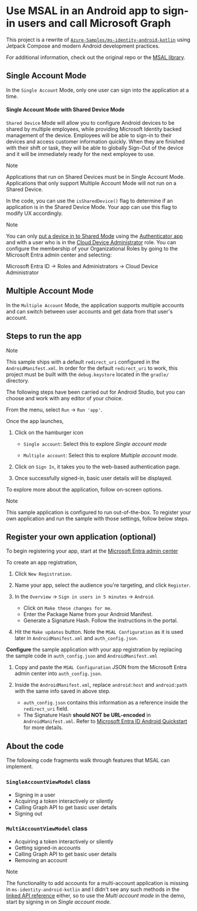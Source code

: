 # Use MSAL in an Android app to sign-in users and call Microsoft Graph

This project is a rewrite
of [`Azure-Samples/ms-identity-android-kotlin`](https://github.com/Azure-Samples/ms-identity-android-kotlin)
using Jetpack Compose and modern Android development practices.

For additional information, check out the original repo or
the [MSAL library](https://github.com/AzureAD/microsoft-authentication-library-for-android).

## Single Account Mode

In the `Single Account` Mode, only one user can sign into the application at a time.

#### Single Account Mode with Shared Device Mode

`Shared Device` Mode will allow you to configure Android devices to be shared by multiple employees,
while providing Microsoft Identity backed management of the device. Employees will be able to
sign-in to their devices and access customer information quickly. When they are finished with their
shift or task, they will be able to globally Sign-Out of the device and it will be immediately ready
for the next employee to use.

> [!NOTE]
> Applications that run on Shared Devices must be in Single Account Mode. Applications that only
> support Multiple Account Mode will not run on a Shared Device.

In the code, you can use the `isSharedDevice()` flag to determine if an application is in the Shared
Device Mode. Your app can use this flag to modify UX accordingly.

> [!NOTE]
> You can only [put a device in to Shared Mode](https://docs.microsoft.com/azure/active-directory/develop/tutorial-v2-shared-device-mode#set-up-an-android-device-in-shared-mode)
> using the [Authenticator app](https://www.microsoft.com/account/authenticator) and with a user 
> who is in the [Cloud Device Administrator](https://docs.microsoft.com/azure/active-directory/users-groups-roles/directory-assign-admin-roles#cloud-device-administrator) role.
> You can configure the membership of your Organizational Roles by going to the Microsoft Entra
> admin center and selecting:
>
> Microsoft Entra ID -> Roles and Administrators -> Cloud Device Administrator

## Multiple Account Mode

In the `Multiple Account` Mode, the application supports multiple accounts and can switch between
user accounts and get data from that user's account.

## Steps to run the app

> [!NOTE]
> This sample ships with a default `redirect_uri` configured in the `AndroidManifest.xml`. In order
> for the default `redirect_uri` to work, this project must be built with the `debug.keystore`
> located in the `gradle/` directory.

The following steps have been carried out for Android Studio, but you can choose and work with any
editor of your choice.

From the menu, select `Run` -> `Run 'app'`.

Once the app launches,

1. Click on the hamburger icon

    * `Single account`: Select this to explore _Single account mode_

    * `Multiple account`: Select this to explore _Multiple account mode_.

2. Click on `Sign In`, it takes you to the web-based authentication page.

3. Once successfully signed-in, basic user details will be displayed.

To explore more about the application, follow on-screen options.

> [!NOTE]
> This sample application is configured to run out-of-the-box. To register your own application and
> run the sample with those settings, follow below steps.

## Register your own application (optional)

To begin registering your app, start at
the [Microsoft Entra admin center](https://aka.ms/MobileAppReg)

To create an app registration,

1. Click `New Registration`.

2. Name your app, select the audience you're targeting, and click `Register`.

3. In the `Overview` -> `Sign in users in 5 minutes` -> `Android`.
    * Click on `Make these changes for me`.
    * Enter the Package Name from your Android Manifest.
    * Generate a Signature Hash. Follow the instructions in the portal.

4. Hit the `Make updates` button. Note the `MSAL Configuration` as it is used later
   in `AndroidManifest.xml` and `auth_config.json`.

**Configure** the sample application with your app registration by replacing the sample code
in `auth_config.json` and `AndroidManifest.xml`

1. Copy and paste the `MSAL Configuration` JSON from the Microsoft Entra admin center
   into `auth_config.json`.

2. Inside the `AndroidManifest.xml`, replace `android:host` and `android:path` with the same info
   saved in above step.
    - `auth_config.json` contains this information as a reference inside the `redirect_uri` field.
    - The Signature Hash **should NOT be URL-encoded** in `AndroidManifest.xml`.
      Refer to [Microsoft Entra ID Android Quickstart](https://docs.microsoft.com/en-us/azure/active-directory/develop/quickstart-v2-android)
      for more details.

## About the code

The following code fragments walk through features that MSAL can implement.

### `SingleAccountViewModel` class

- Signing in a user
- Acquiring a token interactively or silently
- Calling Graph API to get basic user details
- Signing out

### `MultiAccountViewModel` class

- Acquiring a token interactively or silently
- Getting signed-in accounts
- Calling Graph API to get basic user details
- Removing an account

> [!NOTE]
> The functionality to add accounts for a multi-account application is missing in
> `ms-identity-android-kotlin` and I didn't see any such methods in the
> [linked API reference](https://javadoc.io/doc/com.microsoft.identity.client/msal/2.2.3/index.html)
> either, so to use the _Multi account mode_ in the demo, start by signing in
> on _Single account mode_.
